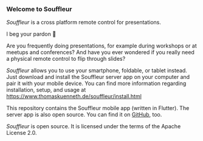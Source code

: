 ### Welcome to Souffleur

*Souffleur* is a cross platform remote control for presentations.

I beg your pardon 🤔

Are you frequently doing presentations, for example during workshops or at meetups and conferences? And have you ever wondered if you really need a physical remote control to flip through slides?

*Souffleur* allows you to use your smartphone, foldable, or tablet instead. Just download and install the Souffleur server app on your computer and pair it with your mobile device. You can find more information regarding installation, setup, and usage at https://www.thomaskuenneth.de/souffleur/install.html

This repository contains the Souffleur mobile app (written in Flutter). The server app is also open source. You can find it on [GitHub](https://github.com/tkuenneth/souffleur_server), too.

*Souffleur* is open source. It is licensed under the terms of the Apache License 2.0.
